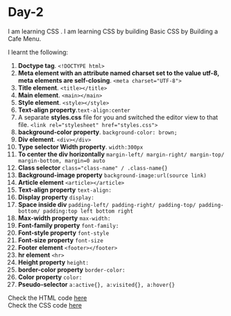 # Day-2
I am learning CSS . I am learning CSS by building Basic CSS by Building a Cafe Menu.

I learnt the following:

1. **Doctype tag**. `<!DOCTYPE html>`
2. **Meta element with an attribute named charset set to the value utf-8, meta elements are self-closing**. 
    `<meta charset="UTF-8">`
3. **Title element**. `<title></title>`
4. **Main element**. `<main></main>`
5. **Style element**. `<style></style>`
6. **Text-align property**.`text-align:center`
7. A separate **styles.css** file for you and switched the editor view to that file. `<link rel="stylesheet" href="styles.css">`
8. **background-color property**. `background-color: brown;`
9. **Div element**. `<div></div>`
10. **Type selector Width property**. `width:300px`
11. **To center the div horizontally** `margin-left/ margin-right/ margin-top/ margin-bottom, margin=0 auto`
12. **Class selector** `class="class-name" / .class-name{}`
13. **Background-image property** `background-image:url(source link)`
14. **Article element** `<article></article>` 
15. **Text-align property** `text-align:`
16. **Display property** `display: `
17. **Space inside div** `padding-left/ padding-right/ padding-top/ padding-bottom/ padding:top left bottom right`
18. **Max-width property** `max-width:`
19. **Font-family property** `font-family:`
20. **Font-style property** `font-style`
21. **Font-size property** `font-size`
22. **Footer element** `<footer></footer>`
23. **hr element** `<hr>`
24. **Height property** `height:`
25. **border-color property** `border-color:`
26. **Color property** `color:`
27. **Pseudo-selector** `a:active{}, a:visited{}, a:hover{}`


Check the HTML code [here](./index.html)  
Check the CSS code [here](./styles.css)